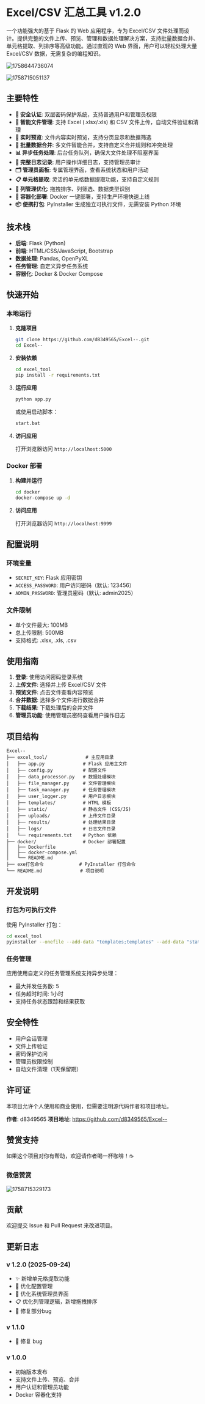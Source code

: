# Excel/CSV 汇总工具 v1.2.0

一个功能强大的基于 Flask 的 Web 应用程序，专为 Excel/CSV 文件处理而设计。提供完整的文件上传、预览、管理和数据处理解决方案，支持批量数据合并、单元格提取、列排序等高级功能。通过直观的 Web 界面，用户可以轻松处理大量 Excel/CSV 数据，无需复杂的编程知识。

![1758644736074](images/README/1758644736074.png)

![1758715051137](images/README/1758715051137.png)

## 主要特性

- **🔐 安全认证**: 双层密码保护系统，支持普通用户和管理员权限
- **📁 智能文件管理**: 支持 Excel (.xlsx/.xls) 和 CSV 文件上传，自动文件验证和清理
- **👀 实时预览**: 文件内容实时预览，支持分页显示和数据筛选
- **🔄 批量数据合并**: 多文件智能合并，支持自定义合并规则和冲突处理
- **📊 异步任务处理**: 后台任务队列，确保大文件处理不阻塞界面
- **📝 完整日志记录**: 用户操作详细日志，支持管理员审计
- **🗂️ 管理员面板**: 专属管理界面，查看系统状态和用户活动
- **📋 单元格提取**: 灵活的单元格数据提取功能，支持自定义规则
- **🎯 列管理优化**: 拖拽排序、列筛选、数据类型识别
- **🐳 容器化部署**: Docker 一键部署，支持生产环境快速上线
- **📦 便携打包**: PyInstaller 生成独立可执行文件，无需安装 Python 环境

## 技术栈

- **后端**: Flask (Python)
- **前端**: HTML/CSS/JavaScript, Bootstrap
- **数据处理**: Pandas, OpenPyXL
- **任务管理**: 自定义异步任务系统
- **容器化**: Docker & Docker Compose

## 快速开始

### 本地运行

1. **克隆项目**

   ```bash
   git clone https://github.com/d8349565/Excel--.git
   cd Excel--
   ```
2. **安装依赖**

   ```bash
   cd excel_tool
   pip install -r requirements.txt
   ```
3. **运行应用**

   ```bash
   python app.py
   ```

   或使用启动脚本：

   ```bash
   start.bat
   ```
4. **访问应用**

   打开浏览器访问 `http://localhost:5000`

### Docker 部署

1. **构建并运行**

   ```bash
   cd docker
   docker-compose up -d
   ```
2. **访问应用**

   打开浏览器访问 `http://localhost:9999`

## 配置说明

### 环境变量

- `SECRET_KEY`: Flask 应用密钥
- `ACCESS_PASSWORD`: 用户访问密码（默认: 123456）
- `ADMIN_PASSWORD`: 管理员密码（默认: admin2025）

### 文件限制

- 单个文件最大: 100MB
- 总上传限制: 500MB
- 支持格式: .xlsx, .xls, .csv

## 使用指南

1. **登录**: 使用访问密码登录系统
2. **上传文件**: 选择并上传 Excel/CSV 文件
3. **预览文件**: 点击文件查看内容预览
4. **合并数据**: 选择多个文件进行数据合并
5. **下载结果**: 下载处理后的合并文件
6. **管理员功能**: 使用管理员密码查看用户操作日志

## 项目结构

```
Excel--
├── excel_tool/              # 主应用目录
│   ├── app.py              # Flask 应用主文件
│   ├── config.py           # 配置文件
│   ├── data_processor.py   # 数据处理模块
│   ├── file_manager.py     # 文件管理模块
│   ├── task_manager.py     # 任务管理模块
│   ├── user_logger.py      # 用户日志模块
│   ├── templates/          # HTML 模板
│   ├── static/             # 静态文件 (CSS/JS)
│   ├── uploads/            # 上传文件目录
│   ├── results/            # 处理结果目录
│   ├── logs/               # 日志文件目录
│   └── requirements.txt    # Python 依赖
├── docker/                 # Docker 部署配置
│   ├── Dockerfile
│   ├── docker-compose.yml
│   └── README.md
├── exe打包命令             # PyInstaller 打包命令
└── README.md              # 项目说明
```

## 开发说明

### 打包为可执行文件

使用 PyInstaller 打包：

```bash
cd excel_tool
pyinstaller --onefile --add-data "templates;templates" --add-data "static;static" app.py
```

### 任务管理

应用使用自定义的任务管理系统支持异步处理：

- 最大并发任务数: 5
- 任务超时时间: 1小时
- 支持任务状态跟踪和结果获取

## 安全特性

- 用户会话管理
- 文件上传验证
- 密码保护访问
- 管理员权限控制
- 自动文件清理（1天保留期）

## 许可证

本项目允许个人使用和商业使用，但需要注明源代码作者和项目地址。

**作者**: d8349565
**项目地址**: https://github.com/d8349565/Excel--

## 赞赏支持

如果这个项目对你有帮助，欢迎请作者喝一杯咖啡！☕

### 微信赞赏

![1758715329173](images/README/1758715329173.png)

## 贡献

欢迎提交 Issue 和 Pull Request 来改进项目。

## 更新日志

### v 1.2.0 (2025-09-24)

- ✨ 新增单元格提取功能
- 🔧 优化配置管理
- 🎨 优化系统管理员界面
- 📋 优化列管理逻辑，新增拖拽排序
- 🐛 修复部分bug

### v 1.1.0

* 🐛 修复 bug

### v 1.0.0

- 初始版本发布
- 支持文件上传、预览、合并
- 用户认证和管理员功能
- Docker 容器化支持
